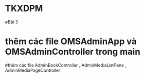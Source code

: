 # TKXDPM


#Bài 3
# thêm các file OMSAdminApp và OMSAdminController trong main

#thêm các file AdminBookController , AdminMediaListPane , AdminMediaPageController



